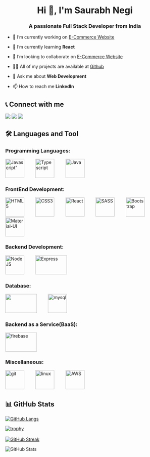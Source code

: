 <h1 align="center">Hi 👋, I'm Saurabh Negi</h1>
<h3 align="center">A passionate Full Stack Developer from India</h3>

- 🔭 I’m currently working on [E-Commerce Website](https://github.com/saurabhnegi35/Ecommerce_Web_App_React)

- 🌱 I’m currently learning **React**

- 👯 I’m looking to collaborate on [E-Commerce Website](https://github.com/saurabhnegi35/Ecommerce_Web_App_React)

- 👨‍💻 All of my projects are available at [Github](https://github.com/saurabhnegi35/)

- 💬 Ask me about **Web Development**

- 📫 How to reach me **LinkedIn**

## 📞 Connect with me

[<img src="https://img.shields.io/badge/LinkedIn-0077B5?style=for-the-badge&logo=linkedin&logoColor=white" />](https://www.linkedin.com/in/saurabhnegi35)
[<img src="https://img.shields.io/badge/Gmail-D14836?style=for-the-badge&logo=gmail&logoColor=white" />](mailto:reachsaurabhnegi@gmail.com)
[<img src="https://img.shields.io/badge/GitHub-100000?style=for-the-badge&logo=github&logoColor=white" />](https://github.com/saurabhnegi35)

## 🛠️ Languages and Tool
<div>
  <h3 align="left">Programming Languages:</h3>
  <img src="https://upload.wikimedia.org/wikipedia/commons/6/6a/JavaScript-logo.png" alt=Javascript" width="60" height="60"> &nbsp &nbsp &nbsp &nbsp 
  <img src="https://upload.wikimedia.org/wikipedia/commons/4/4c/Typescript_logo_2020.svg" alt="Typescript" width="60" height="60" > &nbsp &nbsp &nbsp &nbsp
  <img src="https://upload.wikimedia.org/wikipedia/ml/2/2e/Java_Logo.svg" alt="Java" width="60" height="60" >
</div>

<div>
  <h3 align="left">FrontEnd Development:</h3>
  <img src="https://upload.wikimedia.org/wikipedia/commons/6/61/HTML5_logo_and_wordmark.svg" alt="HTML5" width="60" height="60"/> &nbsp &nbsp &nbsp &nbsp
  <img src="https://upload.wikimedia.org/wikipedia/commons/d/d5/CSS3_logo_and_wordmark.svg" alt="CSS3" width="60" height="60"/>  &nbsp &nbsp &nbsp &nbsp
  <img src="https://upload.wikimedia.org/wikipedia/commons/a/a7/React-icon.svg" alt="React" width="60" height="60"/> &nbsp &nbsp &nbsp &nbsp
  <img src="https://upload.wikimedia.org/wikipedia/commons/9/96/Sass_Logo_Color.svg" alt="SASS" width="60" height="60"/> &nbsp &nbsp &nbsp &nbsp
  <img src="https://upload.wikimedia.org/wikipedia/commons/b/b2/Bootstrap_logo.svg" alt="Bootstrap" width="60" height="60"/>  &nbsp &nbsp &nbsp &nbsp
  <img src="https://upload.wikimedia.org/wikipedia/commons/d/dc/Logo_material_design.svg" alt="Material-UI" width="60" height="60"/> 
</div>

<div>
  <h3 align="left">Backend Development:</h3>
  <img src="https://upload.wikimedia.org/wikipedia/commons/d/d9/Node.js_logo.svg" alt="NodeJS" width="60" height="60"/> &nbsp &nbsp &nbsp &nbsp
  <img src="https://www.vectorlogo.zone/logos/expressjs/expressjs-ar21.svg" alt="Express" width="100" height="60"/>
</div>

<div>
  <h3 align="left">Database:</h3>
   <img src="https://upload.wikimedia.org/wikipedia/commons/9/93/MongoDB_Logo.svg" width="100" height="60"/> &nbsp &nbsp &nbsp &nbsp  
   <img src="https://www.vectorlogo.zone/logos/mysql/mysql-official.svg" alt="mysql" width="60" height="60"/>
  
</div>

<div>
  <h3 align="left">Backend as a Service(BaaS):</h3>
  <img src="https://www.vectorlogo.zone/logos/firebase/firebase-icon.svg" alt="firebase" width="100" height="60"/> 
</div>

<div>
  <h3 align="left">Miscellaneous:</h3>
  <img src="https://www.vectorlogo.zone/logos/git-scm/git-scm-icon.svg" alt="git" width="60" height="60"/> &nbsp &nbsp &nbsp &nbsp 
  <img src="https://upload.wikimedia.org/wikipedia/commons/3/35/Tux.svg" alt="linux" width="60" height="60"/> &nbsp &nbsp &nbsp &nbsp
  <img src="https://upload.wikimedia.org/wikipedia/commons/9/93/Amazon_Web_Services_Logo.svg" alt="AWS" width="60" height="60"/>
</div>

## 📊 GitHub Stats

<p align="left">


[![GitHub Langs](https://github-readme-stats.vercel.app/api/top-langs/?username=saurabhnegi35&theme=radical&hide_border=true&layout=compact)](https://github.com/saurabhnegi35/github-readme-stats)
<br />


[![trophy](https://github-profile-trophy.vercel.app/?username=saurabhnegi35&theme=radical)](https://github.com/saurabhnegi35)
<br />
<br />
[![GitHub Streak](https://github-readme-streak-stats.herokuapp.com?user=saurabhnegi35&theme=radical&hide_border=true&date_format=M%20j%5B%2C%20Y%5D)](https://git.io/streak-stats)
<br />

 ![GitHub Stats](https://github-readme-stats.vercel.app/api?username=saurabhnegi35&theme=radical&show_icons=true&hide_border=true)
<br />


